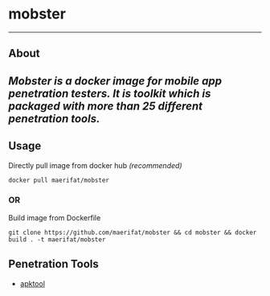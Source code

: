 # mobster
---
## About
*Mobster is a docker image for mobile app penetration testers. It is toolkit which is packaged with more than 25 different penetration tools.*
---

## Usage

Directly pull image from docker hub *(recommended)*
```
docker pull maerifat/mobster
```

### OR
Build image from Dockerfile
```
git clone https://github.com/maerifat/mobster && cd mobster && docker build . -t maerifat/mobster
```

## Penetration Tools
- [apktool](https://github.com/iBotPeaches/Apktool)
